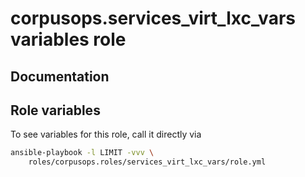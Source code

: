 # corpusops.services_virt_lxc_vars variables role
## Documentation

## Role variables
To see variables for this role, call it directly via
```bash
ansible-playbook -l LIMIT -vvv \
    roles/corpusops.roles/services_virt_lxc_vars/role.yml
```
